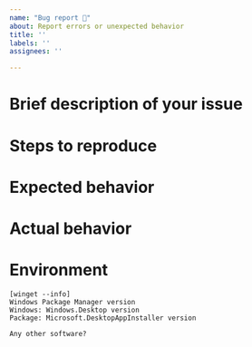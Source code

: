 ```yaml
---
name: "Bug report 🐛"
about: Report errors or unexpected behavior
title: ''
labels: ''
assignees: ''

---
```


<!-- 
🚨🚨🚨🚨🚨🚨🚨🚨🚨🚨

I ACKNOWLEDGE THE FOLLOWING BEFORE PROCEEDING:
1. If I delete this entire template and go my own path, the core team may close my issue without further explanation or engagement.
2. If I list multiple bugs/concerns in this one issue, the core team may close my issue without further explanation or engagement.
3. If I write an issue that has many duplicates, the core team may close my issue without further explanation or engagement (and without necessarily spending time to find the exact duplicate ID number).
4. If I leave the title incomplete when filing the issue, the core team may close my issue without further explanation or engagement.
5. If I file something completely blank in the body, the core team may close my issue without further explanation or engagement.

All good? Then proceed!
-->

<!--
This bug tracker is monitored by Windows Package Manager development team and other technical folks.

**Important: When reporting BSODs or security issues, DO NOT attach memory dumps, logs, or traces to Github issues**.
Instead, send dumps/traces to secure@microsoft.com, referencing this GitHub issue.

If this is an application crash, please also provide a Feedback Hub submission link so we can find your diagnostic data on the backend. Use the category "Apps > Windows Package Manager" and choose "Share My Feedback" after submission to get the link.

Please use this form and describe your issue, concisely but precisely, with as much detail as possible.

-->

# Brief description of your issue
<!--
Please use this section to describe your issue.   This could be a repeat of the title, or maybe you have more to say.
-->
# Steps to reproduce

<!-- A description of how to trigger this bug. -->

# Expected behavior

<!-- A description of what you're expecting, possibly containing screenshots or reference material. -->

# Actual behavior

<!-- What's actually happening? -->


# Environment

```none
[winget --info]
Windows Package Manager version
Windows: Windows.Desktop version
Package: Microsoft.DesktopAppInstaller version

Any other software?
```
